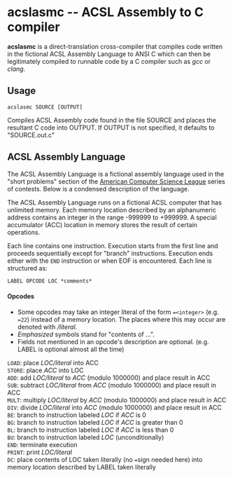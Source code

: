 # acslasmc -- ACSL Assembly to C compiler
**acslasmc** is a direct-translation cross-compiler that compiles code written in the fictional ACSL Assembly Language to ANSI C which can then be legitimately compiled to runnable code by a C compiler such as *gcc* or *clang*.

## Usage

    acslasmc SOURCE [OUTPUT]

Compiles ACSL Assembly code found in the file SOURCE and places the resultant C code into OUTPUT. If OUTPUT is not specified, it defaults to "SOURCE.out.c"

## ACSL Assembly Language
The ACSL Assembly Language is a fictional assembly language used in the "short problems" section of the [American Computer Science League](http://acsl.org/) series of contests. Below is a condensed description of the language.

The ACSL Assembly Language runs on a fictional ACSL computer that has unlimited memory. Each memory location described by an alphanumeric address contains an integer in the range -999999 to +999999. A special accumulator (ACC) location in memory stores the result of certain operations.

Each line contains one instruction. Execution starts from the first line and proceeds sequentially except for "branch" instructions. Execution ends either with the `END` instruction or when EOF is encountered. Each line is structured as: 

    LABEL OPCODE LOC *comments*

#### Opcodes
* Some opcodes may take an integer literal of the form `=<integer>` (e.g. `=22`) instead of a memory location. The places where this may occur are denoted with */literal*.
* *Emphasized* symbols stand for "contents of ...".
* Fields not mentioned in an opcode's description are optional. (e.g. LABEL is optional almost all the time)

`LOAD`: place *LOC/literal* into ACC
<br>`STORE`: place *ACC* into LOC
<br>`ADD`: add *LOC/literal* to *ACC* (modulo 1000000) and place result in ACC
<br>`SUB`: subtract *LOC/literal* from *ACC* (modulo 1000000) and place result in ACC
<br>`MULT`: multiply *LOC/literal* by *ACC* (modulo 1000000) and place result in ACC
<br>`DIV`: divide *LOC/literal* into *ACC* (modulo 1000000) and place result in ACC
<br>`BE`: branch to instruction labeled *LOC* if *ACC* is 0
<br>`BG`: branch to instruction labeled *LOC* if *ACC* is greater than 0
<br>`BL`: branch to instruction labeled *LOC* if *ACC* is less than 0
<br>`BU`: branch to instruction labeled *LOC* (unconditionally)
<br>`END`: terminate execution
<br>`PRINT`: print *LOC/literal*
<br>`DC`: place contents of LOC taken literally (no `=`sign needed here) into memory location described by LABEL taken literally
